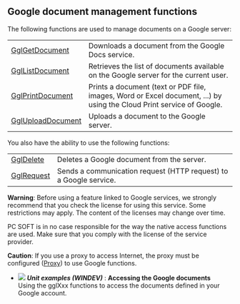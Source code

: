 


## Google document management functions
			



<a name="NOTE1"></a>
<a name="NOTE1_1"></a>
The following functions are used to manage documents on a Google server: 



|   |   |
| --- | --- |
| [GglGetDocument](../WDLang5/1000019904.md) | Downloads a document from the Google Docs service. |
| [GglListDocument](../WDLang5/1000017367.md) | Retrieves the list of documents available on the Google server for the current user. |
| [GglPrintDocument](../WDLang5/1000020420.md) | Prints a document (text or PDF file, images, Word or Excel document, ...) by using the Cloud Print service of Google. |
| [GglUploadDocument](../WDLang5/1000017368.md) | Uploads a document to the Google server. |





You also have the ability to use the following functions: 


|   |   |
| --- | --- |
| [GglDelete](../WDLang5/1000017402.md) | Deletes a Google document from the server. |
| [GglRequest](../WDLang5/1000017345.md) | Sends a communication request (HTTP request) to a Google service. |


**Warning**: Before using a feature linked to Google services, we strongly recommend that you check the license for using this service. Some restrictions may apply. The content of the licenses may change over time.

PC SOFT is in no case responsible for the way the native access functions are used. Make sure that you comply with the license of the service provider.

**Caution**: If you use a proxy to access Internet, the proxy must be configured ([Proxy](../WDLang3/3043002.md)) to use Google functions.


- ![](https://doc.pcsoft.fr/en-US/images/image.awp?langid=3&name=AccessingtheGoogledocuments.gif) ***Unit examples (WINDEV)*** : **Accessing the Google documents** <br>Using the gglXxx functions to access the documents defined in your Google account.


